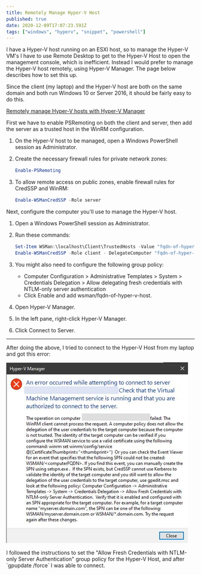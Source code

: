 ```yaml
---
title: Remotely Manage Hyper-V Host
published: true
date: 2020-12-09T17:07:23.591Z
tags: ["windows", "hyperv", "snippet", "powershell"]
---
```


I have a Hyper-V host running on an ESXI host, so to manage the Hyper-V VM's I have to use Remote Desktop to get to the Hyper-V Host to open the management console, which is inefficient. Instead I would prefer to manage the Hyper-V host remotely, using Hyper-V Manager. The page below describes how to set this up.

Since the client (my laptop) and the Hyper-V host are both on the same domain and both run Windows 10 or Server 2016, it should be fairly easy to do this.

[Remotely manage Hyper-V hosts with Hyper-V Manager](https://docs.microsoft.com/en-us/windows-server/virtualization/hyper-v/manage/remotely-manage-hyper-v-hosts)

First we have to enable PSRemoting on both the client and server, then add the server as a trusted host in the WinRM configuration.

1. On the Hyper-V host to be managed, open a Windows PowerShell session as Administrator.
2. Create the necessary firewall rules for private network zones:

   ```powershell
   Enable-PSRemoting
   ```

3. To allow remote access on public zones, enable firewall rules for CredSSP and WinRM:

   ```powershell
   Enable-WSManCredSSP -Role server
   ```

Next, configure the computer you'll use to manage the Hyper-V host.

1. Open a Windows PowerShell session as Administrator.
2. Run these commands:

   ```powershell
   Set-Item WSMan:\localhost\Client\TrustedHosts -Value "fqdn-of-hyper-v-host"
   Enable-WSManCredSSP -Role client - DelegateComputer "fqdn-of-hyper-v-host"
   ```

3. You might also need to configure the following group policy:

   - Computer Configuration > Administrative Templates > System > Credentials Delegation > Allow delegating fresh credentials with NTLM-only server authentication
   - Click Enable and add wsman/fqdn-of-hyper-v-host.

4. Open Hyper-V Manager.
5. In the left pane, right-click Hyper-V Manager.
6. Click Connect to Server.

---

After doing the above, I tried to connect to the Hyper-V Host from my laptop and got this error:

![WSMan Connection Error](./wsman-error.jpg "WSMan Connection Error")

I followed the instructions to set the "Allow Fresh Credentials with NTLM-only Server Authentication" group policy for the Hyper-V Host, and after \`gpupdate /force\` I was able to connect.
